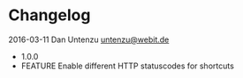 Changelog
=========

2016-03-11 Dan Untenzu <untenzu@webit.de>

  * 1.0.0
  * FEATURE Enable different HTTP statuscodes for shortcuts
